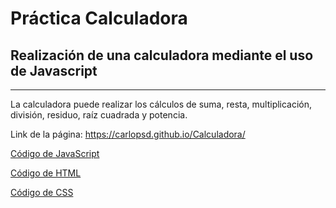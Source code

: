 # Práctica Calculadora

## Realización de una calculadora mediante el uso de Javascript
---

La calculadora puede realizar los cálculos de suma, resta, multiplicación, división, residuo, raíz cuadrada y potencia.

Link de la página: https://carlopsd.github.io/Calculadora/

[Código de JavaScript](https://github.com/Carlopsd/Calculadora/blob/main/funciones.js)

[Código de HTML](https://github.com/Carlopsd/Calculadora/blob/main/index.html)

[Código de CSS](https://github.com/Carlopsd/Calculadora/blob/main/styles.css)
